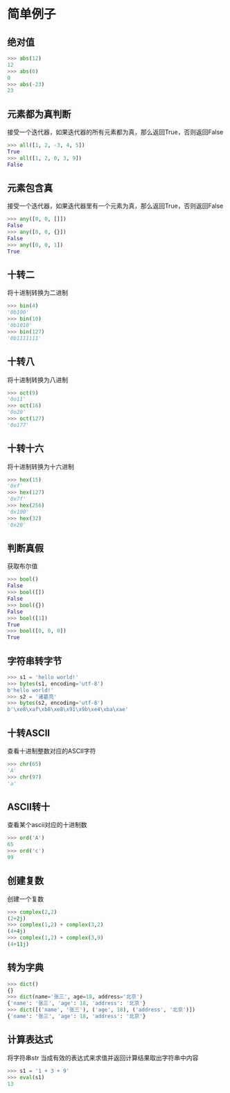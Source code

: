 # 简单例子

## 绝对值

```python
>>> abs(12)
12
>>> abs(0)
0
>>> abs(-23)
23
```

## 元素都为真判断

接受一个迭代器，如果迭代器的所有元素都为真，那么返回True，否则返回False

```python
>>> all([1, 2, -3, 4, 5])
True
>>> all([1, 2, 0, 3, 9])
False
```

## 元素包含真

接受一个迭代器，如果迭代器里有一个元素为真，那么返回True，否则返回False

```python
>>> any([0, 0, []])
False
>>> any([0, 0, {}])
False
>>> any([0, 0, 1])
True
```

## 十转二

将十进制转换为二进制

```python
>>> bin(4)
'0b100'
>>> bin(10)
'0b1010'
>>> bin(127)
'0b1111111'
```

## 十转八

将十进制转换为八进制

```python
>>> oct(9)
'0o11'
>>> oct(16)
'0o20'
>>> oct(127)
'0o177'
```

## 十转十六

将十进制转换为十六进制

```python
>>> hex(15)
'0xf'
>>> hex(127)
'0x7f'
>>> hex(256)
'0x100'
>>> hex(32)
'0x20'
```

## 判断真假

获取布尔值

```python
>>> bool()
False
>>> bool([])
False
>>> bool({})
False
>>> bool([1])
True
>>> bool([0, 0, 0])
True
```

## 字符串转字节

```python
>>> s1 = 'hello world!'
>>> bytes(s1, encoding='utf-8')
b'hello world!'
>>> s2 = '诸葛亮'
>>> bytes(s2, encoding='utf-8')
b'\xe8\xaf\xb8\xe8\x91\x9b\xe4\xba\xae'
```

## 十转ASCII

查看十进制整数对应的ASCII字符

```python
>>> chr(65)
'A'
>>> chr(97)
'a'
```

## ASCII转十

查看某个ascii对应的十进制数

```python
>>> ord('A')
65
>>> ord('c')
99
```

## 创建复数

创建一个复数

```python
>>> complex(2,2)
(2+2j)
>>> complex(1,2) + complex(3,2)
(4+4j)
>>> complex(1,2) + complex(3,9)
(4+11j)
```

## 转为字典

```python
>>> dict()
{}
>>> dict(name='张三', age=18, address='北京')
{'name': '张三', 'age': 18, 'address': '北京'}
>>> dict([('name', '张三'), ('age', 18), ('address', '北京')])
{'name': '张三', 'age': 18, 'address': '北京'}
```

## 计算表达式

将字符串str 当成有效的表达式来求值并返回计算结果取出字符串中内容

```python
>>> s1 = '1 + 3 + 9'
>>> eval(s1)
13
```

